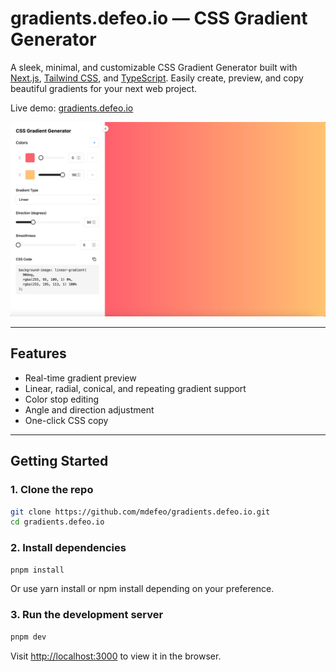 # gradients.defeo.io — CSS Gradient Generator

A sleek, minimal, and customizable CSS Gradient Generator built with [Next.js](https://nextjs.org/), [Tailwind CSS](https://tailwindcss.com/), and [TypeScript](https://www.typescriptlang.org/). Easily create, preview, and copy beautiful gradients for your next web project.

Live demo: [gradients.defeo.io](https://gradients.defeo.io)

![screenshot](./public/og.jpg)

---

## Features

- Real-time gradient preview
- Linear, radial, conical, and repeating gradient support
- Color stop editing
- Angle and direction adjustment
- One-click CSS copy

---

## Getting Started

### 1. Clone the repo

```bash
git clone https://github.com/mdefeo/gradients.defeo.io.git
cd gradients.defeo.io
```

### 2. Install dependencies

```bash
pnpm install
```

Or use yarn install or npm install depending on your preference.

### 3. Run the development server

```bash
pnpm dev
```

Visit [http://localhost:3000](http://localhost:3000) to view it in the browser.

